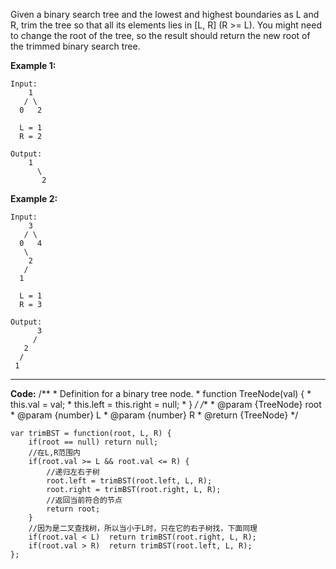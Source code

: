 Given a binary search tree and the lowest and highest boundaries as L and R, trim the tree so that all its elements lies in [L, R] (R >= L). You might need to change the root of the tree, so the result should return the new root of the trimmed binary search tree.

**Example 1:**

	Input: 
	    1
	   / \
	  0   2
	
	  L = 1
	  R = 2
	
	Output: 
	    1
	      \
	       2

**Example 2:**

	Input: 
	    3
	   / \
	  0   4
	   \
	    2
	   /
	  1
	
	  L = 1
	  R = 3
	
	Output: 
	      3
	     / 
	   2   
	  /
	 1

---
**Code:**
	/**
	 * Definition for a binary tree node.
	 * function TreeNode(val) {
	 *     this.val = val;
	 *     this.left = this.right = null;
	 * }
	 */
	/**
	 * @param {TreeNode} root
	 * @param {number} L
	 * @param {number} R
	 * @return {TreeNode}
	 */
	
	var trimBST = function(root, L, R) {
	    if(root == null) return null;
	    //在L,R范围内
	    if(root.val >= L && root.val <= R) {
	    	//递归左右子树
	        root.left = trimBST(root.left, L, R);
	        root.right = trimBST(root.right, L, R);
	        //返回当前符合的节点
	        return root;
	    }
	    //因为是二叉查找树，所以当小于L时，只在它的右子树找，下面同理
	    if(root.val < L)  return trimBST(root.right, L, R);
	    if(root.val > R)  return trimBST(root.left, L, R);
	};
